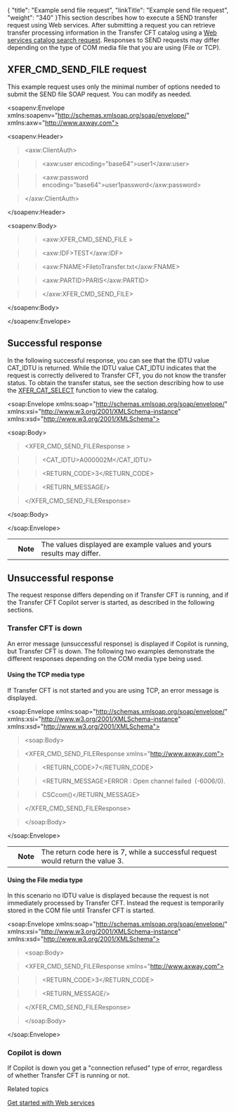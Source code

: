 {
    "title": "Example send file request",
    "linkTitle": "Example send file request",
    "weight": "340"
}This section describes how to execute a SEND transfer request using Web services. After submitting a request you can retrieve transfer processing information in the Transfer CFT catalog using a [Web services catalog search request](../example_search_catalog). Responses to SEND requests may differ depending on the type of COM media file that you are using (File or TCP).

## XFER\_CMD\_SEND\_FILE request

This example request uses only the minimal number of options needed to submit the SEND file SOAP request. You can modify as needed.

&lt;soapenv:Envelope xmlns:soapenv="http://schemas.xmlsoap.org/soap/envelope/" xmlns:axw="http://www.axway.com">

&lt;soapenv:Header>

> &lt;axw:ClientAuth>

> > &lt;axw:user encoding="base64">user1&lt;/axw:user>

> > &lt;axw:password encoding="base64">user1password&lt;/axw:password>

> &lt;/axw:ClientAuth>

&lt;/soapenv:Header>

&lt;soapenv:Body>

> > &lt;axw:XFER\_CMD\_SEND\_FILE &gt;
>
> > &lt;axw:IDF>TEST&lt;/axw:IDF>
> >
> > &lt;axw:FNAME>FiletoTransfer.txt&lt;/axw:FNAME>
>
> > &lt;axw:PARTID>PARIS&lt;/axw:PARTID>
>
> > &lt;/axw:XFER\_CMD\_SEND\_FILE>

&lt;/soapenv:Body>

&lt;/soapenv:Envelope>

## Successful response

In the following successful response, you can see that the IDTU value CAT\_IDTU is returned. While the IDTU value CAT\_IDTU indicates that the request is correctly delivered to Transfer CFT, you do not know the transfer status. To obtain the transfer status, see the section describing how to use the [XFER\_CAT\_SELECT](../example_search_catalog) function to view the catalog.

&lt;soap:Envelope xmlns:soap="http://schemas.xmlsoap.org/soap/envelope/" xmlns:xsi="http://www.w3.org/2001/XMLSchema-instance" xmlns:xsd="http://www.w3.org/2001/XMLSchema">

&lt;soap:Body>

> &lt;XFER\_CMD\_SEND\_FILEResponse &gt;
>
> > &lt;CAT\_IDTU>A000002M&lt;/CAT\_IDTU>
> >
> > &lt;RETURN\_CODE>3&lt;/RETURN\_CODE>
> >
> > &lt;RETURN\_MESSAGE/>
>
> &lt;/XFER\_CMD\_SEND\_FILEResponse>

&lt;/soap:Body>

&lt;/soap:Envelope>

<table data-cellpadding="0" data-cellspacing="0">
<tbody>
<tr class="odd">
<td data-valign="top"></td>
<td data-valign="top"><span><strong>Note</strong></span></td>
<td data-mc-autonum="&lt;b&gt;Note&lt;/b&gt;" data-valign="top">The values displayed are example values and yours results may differ.</td>
</tr>
</tbody>
</table>

## Unsuccessful response

The request response differs depending on if Transfer CFT is running, and if the Transfer CFT Copilot server is started, as described in the following sections.

### Transfer CFT is down

An error message (unsuccessful response) is displayed if Copilot is running, but Transfer CFT is down. The following two examples demonstrate the different responses depending on the COM media type being used.

#### Using the TCP media type

If Transfer CFT is not started and you are using TCP, an error message is displayed.

&lt;soap:Envelope xmlns:soap="http://schemas.xmlsoap.org/soap/envelope/" xmlns:xsi="http://www.w3.org/2001/XMLSchema-instance" xmlns:xsd="http://www.w3.org/2001/XMLSchema">

> &lt;soap:Body>
>
> &lt;XFER\_CMD\_SEND\_FILEResponse xmlns="http://www.axway.com">
>
> > &lt;RETURN\_CODE>7&lt;/RETURN\_CODE>
> >
> > &lt;RETURN\_MESSAGE>ERROR : Open channel failed  (-6006/0).
> >
> > CSCcom()&lt;/RETURN\_MESSAGE>
>
> &lt;/XFER\_CMD\_SEND\_FILEResponse>
>
> &lt;/soap:Body>

&lt;/soap:Envelope>

<table data-cellpadding="0" data-cellspacing="0">
<tbody>
<tr class="odd">
<td data-valign="top"></td>
<td data-valign="top"><span><strong>Note</strong></span></td>
<td data-mc-autonum="&lt;b&gt;Note&lt;/b&gt;" data-valign="top">The return code here is 7, while a successful request would return the value 3.</td>
</tr>
</tbody>
</table>

#### Using the File media type

In this scenario no IDTU value is displayed because the request is not immediately processed by Transfer CFT. Instead the request is temporarily stored in the COM file until Transfer CFT is started.

&lt;soap:Envelope xmlns:soap="http://schemas.xmlsoap.org/soap/envelope/" xmlns:xsi="http://www.w3.org/2001/XMLSchema-instance" xmlns:xsd="http://www.w3.org/2001/XMLSchema">

> &lt;soap:Body>
>
> &lt;XFER\_CMD\_SEND\_FILEResponse xmlns="http://www.axway.com">
>
> > &lt;RETURN\_CODE>3&lt;/RETURN\_CODE>
> >
> > &lt;RETURN\_MESSAGE/>
>
> &lt;/XFER\_CMD\_SEND\_FILEResponse>
>
> &lt;/soap:Body>

&lt;/soap:Envelope>

### Copilot is down

If Copilot is down you get a "connection refused" type of error, regardless of whether Transfer CFT is running or not.

Related topics

[Get started with Web services](../get_started_web_services)
